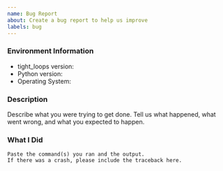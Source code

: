 ```yaml
---
name: Bug Report
about: Create a bug report to help us improve
labels: bug
---
```


<!-- Please search existing issues to avoid creating duplicates. -->

### Environment Information

-   tight_loops version:
-   Python version:
-   Operating System:

### Description

Describe what you were trying to get done.
Tell us what happened, what went wrong, and what you expected to happen.

### What I Did

```
Paste the command(s) you ran and the output.
If there was a crash, please include the traceback here.
```
